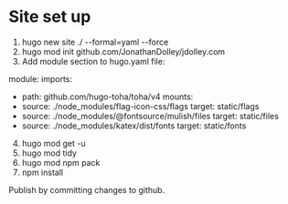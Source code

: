 # Site set up

1. hugo new site ./ --formal=yaml --force
2. hugo mod init github.com/JonathanDolley/jdolley.com
3. Add module section to hugo.yaml file:


module:
  imports:
  - path: github.com/hugo-toha/toha/v4
  mounts:
  - source: ./node_modules/flag-icon-css/flags
    target: static/flags
  - source: ./node_modules/@fontsource/mulish/files
    target: static/files
  - source: ./node_modules/katex/dist/fonts
    target: static/fonts

4. hugo mod get -u
5. hugo mod tidy
6. hugo mod npm pack
7. npm install

Publish by committing changes to github.